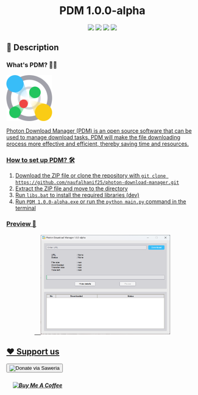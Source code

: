 <!-- Title -->
<div align="center">
    <h1>PDM 1.0.0-alpha</h1>
</div>

<!-- Badges -->
<div align="center">
    <img src="https://img.shields.io/badge/Python-FFD43B?style=for-the-badge&logo=python&logoColor=blue" /> 
    <img src="https://img.shields.io/badge/Numpy-777BB4?style=for-the-badge&logo=numpy&logoColor=white" /> 
    <img src="https://img.shields.io/badge/Shell_Script-121011?style=for-the-badge&logo=gnu-bash&logoColor=white" /> 
    <img src="https://img.shields.io/badge/Visual_Studio_Code-0078D4?style=for-the-badge&logo=visual%20studio%20code&logoColor=white" />
</div>

<!-- Descriptions -->
<h2>
    📝 Description
    <h3>
        <b>What's PDM? 🤷🏻</b>
    </h3>
</h2>

<div align="left">
    <a href="https://github.com/naufalhanif25/photon-download-manager/blob/main/public/icon.png">
    <img src="https://github.com/naufalhanif25/photon-download-manager/blob/main/public/icon.png" style="width: 120px; max-width: 100%; height: 120px; max-height: 100%" />
</div>

Photon Download Manager (PDM) is an open source software that can be used to manage download tasks. PDM will make the file downloading process more effective and efficient, thereby saving time and resources.

<!-- Setup -->
<h3>
    <b>How to set up PDM? 🛠️</b>
</h3>

1. Download the ZIP file or clone the repository with `git clone https://github.com/naufalhanif25/photon-download-manager.git`
2. Extract the ZIP file and move to the directory
3. Run `libs.bat` to install the required libraries (dev)
4. Run `PDM 1.0.0-alpha.exe` or run the `python main.py` command in the terminal

<!-- Preview -->
<h3>
    <b>Preview 📸</b>
</h3>

<div align="center">
    <h5>&nbsp;&nbsp;&nbsp;&nbsp;
        <a href="https://github.com/naufalhanif25/photon-download-manager/blob/main/public/preview.png">
        <img src="https://github.com/naufalhanif25/photon-download-manager/blob/main/public/preview.png" style="width: 340px; max-width: 100%; height: 260px; max-height: 100%" />
    </h5>
</div>

<!-- Donation -->
<h2>
    ❤️ Support us
    <h5>
        <a href="https://saweria.co/minkudeveloper" target="_blank" style="justify: center;"> 
            <button>
                <img src="https://encrypted-tbn0.gstatic.com/images?q=tbn:ANd9GcR2n797tizOh5Lk4p0xeQsYjsVkW6mZ7uN4BipecBl7My2s4LFc-sU_MGhrz-mS4s5k6N8&usqp=CAU" alt="Donate via Saweria" style="width: 200px; height: 120px; vertical-align: middle;">
            </button> 
        </a>
    </h5>
    <h5>&nbsp;&nbsp;&nbsp;&nbsp;
        <a href="https://buymeacoffee.com/minkudev" target="_blank" style="justify: center;">
            <img src="https://img.shields.io/badge/Buy%20Me%20a%20Coffee-ffdd00?style=for-the-badge&logo=buy-me-a-coffee&logoColor=black" alt="Buy Me A Coffee" style="width: 160px; heigh: 64px; vertical-align: middle;" >
        </a>
    </h5>
</h2>